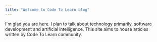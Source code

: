 ```yaml
---
title: "Welcome to Code To Learn blog"
---
```


I'm glad you are here. I plan to talk about technology primarily, software development and artificial intelligence. This site aims to house articles written by Code To Learn community. 
